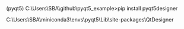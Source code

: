 (pyqt5) C:\Users\SBA\github\pyqt5_example>pip install pyqt5designer

C:\Users\SBA\miniconda3\envs\pyqt5\Lib\site-packages\QtDesigner